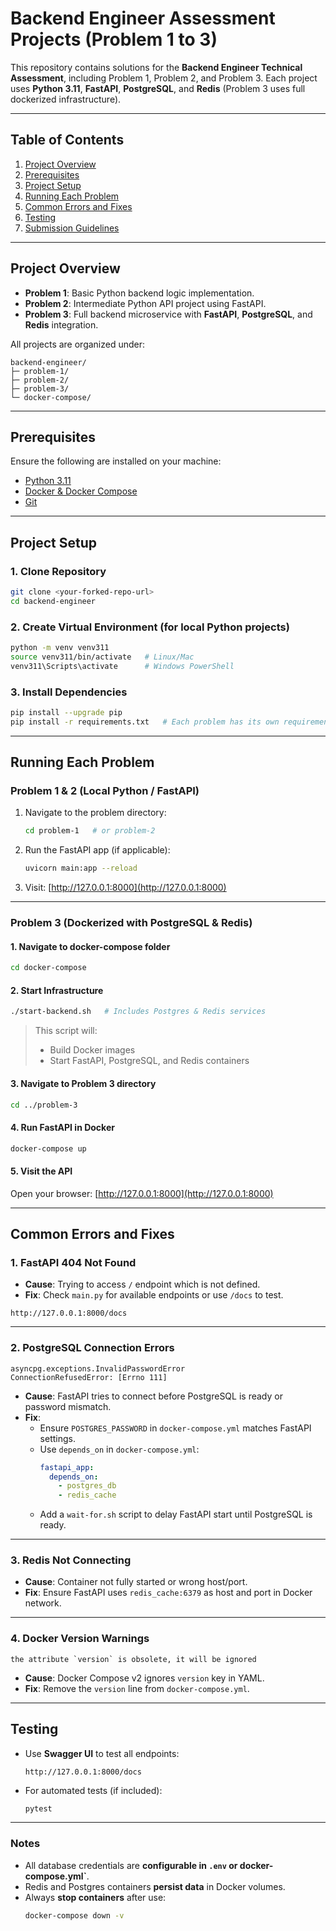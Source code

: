 # Backend Engineer Assessment Projects (Problem 1 to 3)

This repository contains solutions for the **Backend Engineer Technical Assessment**, including Problem 1, Problem 2, and Problem 3. Each project uses **Python 3.11**, **FastAPI**, **PostgreSQL**, and **Redis** (Problem 3 uses full dockerized infrastructure).  

---

## Table of Contents

1. [Project Overview](#project-overview)  
2. [Prerequisites](#prerequisites)  
3. [Project Setup](#project-setup)  
4. [Running Each Problem](#running-each-problem)  
5. [Common Errors and Fixes](#common-errors-and-fixes)  
6. [Testing](#testing)  
7. [Submission Guidelines](#submission-guidelines)  

---

## Project Overview

- **Problem 1**: Basic Python backend logic implementation.  
- **Problem 2**: Intermediate Python API project using FastAPI.  
- **Problem 3**: Full backend microservice with **FastAPI**, **PostgreSQL**, and **Redis** integration.  

All projects are organized under:  
```
backend-engineer/
├─ problem-1/
├─ problem-2/
├─ problem-3/
└─ docker-compose/
```

---

## Prerequisites

Ensure the following are installed on your machine:

- [Python 3.11](https://www.python.org/downloads/)  
- [Docker & Docker Compose](https://docs.docker.com/get-docker/)  
- [Git](https://git-scm.com/)  

---

## Project Setup

### 1. Clone Repository

```bash
git clone <your-forked-repo-url>
cd backend-engineer
```

### 2. Create Virtual Environment (for local Python projects)

```bash
python -m venv venv311
source venv311/bin/activate   # Linux/Mac
venv311\Scripts\activate      # Windows PowerShell
```

### 3. Install Dependencies

```bash
pip install --upgrade pip
pip install -r requirements.txt   # Each problem has its own requirements.txt
```

---

## Running Each Problem

### Problem 1 & 2 (Local Python / FastAPI)

1. Navigate to the problem directory:  
   ```bash
   cd problem-1   # or problem-2
   ```

2. Run the FastAPI app (if applicable):  
   ```bash
   uvicorn main:app --reload
   ```

3. Visit: [http://127.0.0.1:8000](http://127.0.0.1:8000)

---

### Problem 3 (Dockerized with PostgreSQL & Redis)

#### 1. Navigate to docker-compose folder

```bash
cd docker-compose
```

#### 2. Start Infrastructure

```bash
./start-backend.sh   # Includes Postgres & Redis services
```

> This script will:  
> - Build Docker images  
> - Start FastAPI, PostgreSQL, and Redis containers  

#### 3. Navigate to Problem 3 directory

```bash
cd ../problem-3
```

#### 4. Run FastAPI in Docker

```bash
docker-compose up
```

#### 5. Visit the API

Open your browser: [http://127.0.0.1:8000](http://127.0.0.1:8000)

---

## Common Errors and Fixes

### 1. FastAPI 404 Not Found

- **Cause**: Trying to access `/` endpoint which is not defined.  
- **Fix**: Check `main.py` for available endpoints or use `/docs` to test.

```
http://127.0.0.1:8000/docs
```

---

### 2. PostgreSQL Connection Errors

```
asyncpg.exceptions.InvalidPasswordError
ConnectionRefusedError: [Errno 111]
```

- **Cause**: FastAPI tries to connect before PostgreSQL is ready or password mismatch.  
- **Fix**:  
  - Ensure `POSTGRES_PASSWORD` in `docker-compose.yml` matches FastAPI settings.  
  - Use `depends_on` in `docker-compose.yml`:
    ```yaml
    fastapi_app:
      depends_on:
        - postgres_db
        - redis_cache
    ```
  - Add a `wait-for.sh` script to delay FastAPI start until PostgreSQL is ready.

---

### 3. Redis Not Connecting

- **Cause**: Container not fully started or wrong host/port.  
- **Fix**: Ensure FastAPI uses `redis_cache:6379` as host and port in Docker network.

---

### 4. Docker Version Warnings

```
the attribute `version` is obsolete, it will be ignored
```

- **Cause**: Docker Compose v2 ignores `version` key in YAML.  
- **Fix**: Remove the `version` line from `docker-compose.yml`.

---

## Testing

- Use **Swagger UI** to test all endpoints:  
  ```
  http://127.0.0.1:8000/docs
  ```
- For automated tests (if included):
  ```bash
  pytest
  ```


---

### Notes

- All database credentials are **configurable in `.env` or docker-compose.yml`**.  
- Redis and Postgres containers **persist data** in Docker volumes.  
- Always **stop containers** after use:  
  ```bash
  docker-compose down -v
  ```

